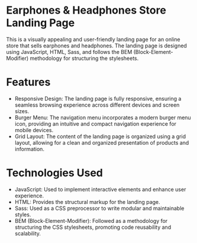 # Earphones & Headphones Store Landing Page
This is a visually appealing and user-friendly landing page for an online store that sells earphones and headphones. The landing page is designed using JavaScript, HTML, Sass, and follows the BEM (Block-Element-Modifier) methodology for structuring the stylesheets.

# Features
- Responsive Design: The landing page is fully responsive, ensuring a seamless browsing experience across different devices and screen sizes.
- Burger Menu: The navigation menu incorporates a modern burger menu icon, providing an intuitive and compact navigation experience for mobile devices.
- Grid Layout: The content of the landing page is organized using a grid layout, allowing for a clean and organized presentation of products and information.

# Technologies Used
- JavaScript: Used to implement interactive elements and enhance user experience.
- HTML: Provides the structural markup for the landing page.
- Sass: Used as a CSS preprocessor to write modular and maintainable styles.
- BEM (Block-Element-Modifier): Followed as a methodology for structuring the CSS stylesheets, promoting code reusability and scalability.


